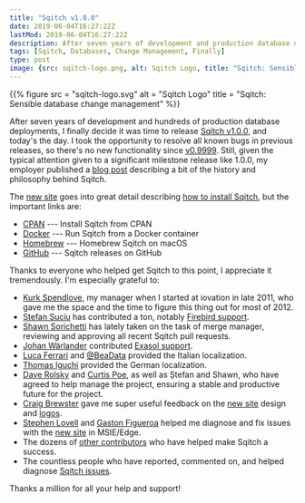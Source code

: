 ```yaml
---
title: "Sqitch v1.0.0"
date: 2019-06-04T16:27:22Z
lastMod: 2019-06-04T16:27:22Z
description: After seven years of development and production database deployments, I finally put in the effort to release v1.0.0.
tags: [Sqitch, Databases, Change Management, Finally]
type: post
image: {src: sqitch-logo.png, alt: Sqitch Logo, title: "Sqitch: Sensible database change management" }
---
```


{{% figure
  src     = "sqitch-logo.svg"
  alt     = "Sqitch Logo"
  title   = "Sqitch: Sensible database change management"
%}}

After seven years of development and hundreds of production database
deployments, I finally decide it was time to release [Sqitch v1.0.0], and
today's the day. I took the opportunity to resolve all known bugs in previous
releases, so there's no new functionality since [v0.9999]. Still, given the
typical attention given to a significant milestone release like 1.0.0, my
employer published a [blog post] describing a bit of the history and philosophy
behind Sqitch.

The [new site] goes into great detail describing [how to install Sqitch],
but the important links are:

*   [CPAN] --- Install Sqitch from CPAN
*   [Docker] --- Run Sqitch from a Docker container
*   [Homebrew] --- Homebrew Sqitch on macOS
*   [GitHub] --- Sqitch releases on GitHub

Thanks to everyone who helped get Sqitch to this point, I appreciate it
tremendously. I'm especially grateful to:

*   [Kurk Spendlove], my manager when I started at iovation in late 2011, who
    gave me the space and the time to figure this thing out for most of 2012.
*   [Ștefan Suciu] has contributed a ton, notably [Firebird support].
*   [Shawn Sorichetti] has lately taken on the task of merge manager,
    reviewing and approving all recent Sqitch pull requests.
*   [Johan Wärlander] contributed [Exasol support].
*   [Luca Ferrari] and [@BeaData] provided the Italian localization.
*   [Thomas Iguchi] provided the German localization.
*   [Dave Rolsky] and [Curtis Poe], as well as Ștefan and Shawn, who have agreed
    to help manage the project, ensuring a stable and productive future for the
    project.
*   [Craig Brewster] gave me super useful feedback on the [new site] design and
    [logos].
*   [Stephen Lovell] and [Gaston Figueroa] helped me diagnose and fix issues
    with the [new site] in MSIE/Edge.
*   The dozens of [other contributors] who have helped make Sqitch a success.
*   The countless people who have reported, commented on, and helped diagnose
    [Sqitch issues].

Thanks a million for all your help and support!

  [Sqitch v1.0.0]: https://metacpan.org/release/DWHEELER/App-Sqitch-v1.0.0
  [v0.9999]: https://metacpan.org/release/DWHEELER/App-Sqitch-0.9999
  [blog post]:
    https://www.iovation.com/blog/out-of-incubation-and-ready-for-broad-adoption-sqitch-1-released
    "Out of Incubation and Ready for Broad Adoption; Sqitch 1.0 Released"
  [new site]: https://sqitch.org/
  [how to install Sqitch]: https://sqitch.org/download/ "Download Sqitch"
  [CPAN]: https://metacpan.org/release/App-Sqitch "Sqitch on CPAN"
  [Docker]: https://hub.docker.com/r/sqitch/sqitch "Sqitch on docker hub"
  [Homebrew]: https://github.com/sqitchers/homebrew-sqitch/ "Sqitch Homebrew Tap"
  [GitHub]: https://github.com/sqitchers/sqitch/releases "Sqitch on GitHub"
  [Kurk Spendlove]: https://linkedin.com/in/kurksp
  [Ștefan Suciu]: http://stefansuciu.ro/
  [Firebird support]: https://sqitch.org/docs/manual/sqitchtutorial-firebird/
    "Sqitch Firebird tutorial"
  [Shawn Sorichetti]: https://ssoriche.com/
  [Johan Wärlander]: https://blog.johanwarlander.com 
  [Luca Ferrari]: https://fluca1978.github.io
  [@BeaData]: https://github.com/BeaData
  [Thomas Iguchi]: https://www.nobu-games.com
  [Exasol support]: https://sqitch.org/docs/manual/sqitchtutorial-exasol/
    "Sqitch Exasol tutorial"
  [Dave Rolsky]: http://blog.urth.org/
  [Curtis Poe]: https://ovid.github.io/
  [other contributors]: https://github.com/sqitchers/sqitch/graphs/contributors
    "Sqitch Contributors"
  [Craig Brewster]: https://www.linkedin.com/in/craig-brewster-02b6b95
  [logos]: https://sqitch.org/download/logos/ "Sqitch Logos"
  [Stephen Lovell]: http://stephencreates.com
  [Gaston Figueroa]: http://www.gastonfig.com
  [Sqitch issues]: https://github.com/sqitchers/sqitch/issues